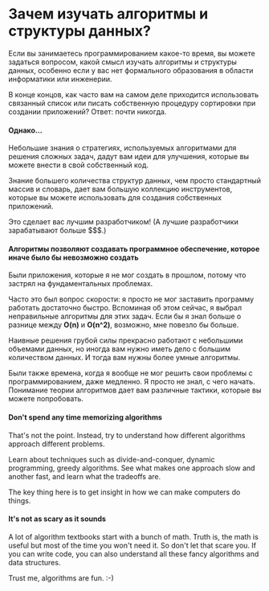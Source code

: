 # Зачем изучать алгоритмы и структуры данных?

Если вы занимаетесь программированием какое-то время, вы можете задаться вопросом, какой смысл изучать алгоритмы и структуры данных, особенно если у вас нет формального образования в области информатики или инженерии.

В конце концов, как часто вам на самом деле приходится использовать связанный список или писать собственную процедуру сортировки при создании приложений? Ответ: почти никогда.

#### **Однако...**

Небольшие знания о стратегиях, используемых алгоритмами для решения сложных задач, дадут вам идеи для улучшения, которые вы можете внести в свой собственный код.

Знание большего количества структур данных, чем просто стандартный массив и словарь, дает вам большую коллекцию инструментов, которые вы можете использовать для создания собственных приложений.

Это сделает вас лучшим разработчиком! (А лучшие разработчики зарабатывают больше $$$.)

#### Алгоритмы позволяют создавать программное обеспечение, которое иначе было бы невозможно создать

Были приложения, которые я не мог создать в прошлом, потому что застрял на фундаментальных проблемах.

Часто это был вопрос скорости: я просто не мог заставить программу работать достаточно быстро. Вспоминая об этом сейчас, я выбрал неправильные алгоритмы для этих задач. Если бы я знал больше о разнице между **O(n)** и **O(n^2)**, возможно, мне повезло бы больше.

Наивные решения грубой силы прекрасно работают с небольшими объемами данных, но иногда вам нужно иметь дело с большим количеством данных. И тогда вам нужны более умные алгоритмы.

Были также времена, когда я вообще не мог решить свои проблемы с программированием, даже медленно. Я просто не знал, с чего начать. Понимание теории алгоритмов дает вам различные тактики, которые вы можете попробовать.

#### Don't spend any time memorizing algorithms

That's not the point. Instead, try to understand how different algorithms approach different problems.

Learn about techniques such as divide-and-conquer, dynamic programming, greedy algorithms. See what makes one approach slow and another fast, and learn what the tradeoffs are.

The key thing here is to get insight in how we can make computers do things.

#### It's not as scary as it sounds

A lot of algorithm textbooks start with a bunch of math. Truth is, the math is useful but most of the time you won't need it. So don't let that scare you. If you can write code, you can also understand all these fancy algorithms and data structures.

Trust me, algorithms are fun. :-)

